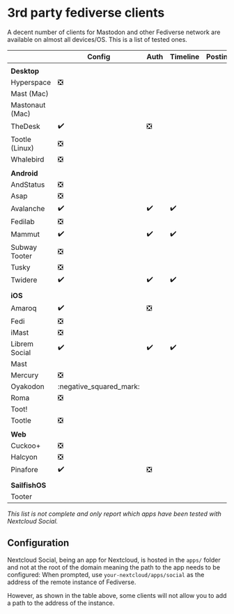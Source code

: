 # 3rd party fediverse clients

A decent number of clients for Mastodon and other Fediverse network are available on almost all devices/OS. This is a list of tested ones.


|         | Config | Auth | Timeline | Posting | Account |
|---------|---------------|-------|-----------|---------|---------|
||
| **Desktop** |
| Hyperspace | :negative_squared_cross_mark:
| Mast (Mac) |
| Mastonaut (Mac) |
| TheDesk | :heavy_check_mark: | :negative_squared_cross_mark:
| Tootle (Linux) | :negative_squared_cross_mark:
| Whalebird |  :negative_squared_cross_mark:
||
| **Android** |               |       |           |         |         |
| AndStatus | :negative_squared_cross_mark: |
| Asap | :negative_squared_cross_mark: |
| Avalanche | :heavy_check_mark: | :heavy_check_mark: |  :heavy_check_mark:
| Fedilab | :negative_squared_cross_mark: |
| Mammut | :heavy_check_mark: | :heavy_check_mark: |  :heavy_check_mark:
| Subway Tooter | :negative_squared_cross_mark: |
| Tusky | :negative_squared_cross_mark: |
| Twidere | :heavy_check_mark: | :heavy_check_mark: | :heavy_check_mark:
||
| **iOS** |
| Amaroq | :heavy_check_mark: | :negative_squared_cross_mark:
| Fedi | :negative_squared_cross_mark:
| iMast | :negative_squared_cross_mark:
| Librem Social | :heavy_check_mark: | :heavy_check_mark: |  :heavy_check_mark:
| Mast |
| Mercury | :negative_squared_cross_mark:
| Oyakodon | :negative_squared_mark:
| Roma | :negative_squared_cross_mark:
| Toot! |
| Tootle | :negative_squared_cross_mark:
||
| **Web** |
| Cuckoo+ | :negative_squared_cross_mark:
| Halcyon | :negative_squared_cross_mark:
| Pinafore | :heavy_check_mark: | :negative_squared_cross_mark:
||
| **SailfishOS** |
| Tooter |

_This list is not complete and only report which apps have been tested with Nextcloud Social._

## Configuration

Nextcloud Social, being an app for Nextcloud, is hosted in the `apps/` folder and not at the root of the domain meaning the path to the app needs to be configured:
When prompted, use `your-nextcloud/apps/social` as the address of the remote instance of Fediverse.

However, as shown in the table above, some clients will not allow you to add a path to the address of the instance.

